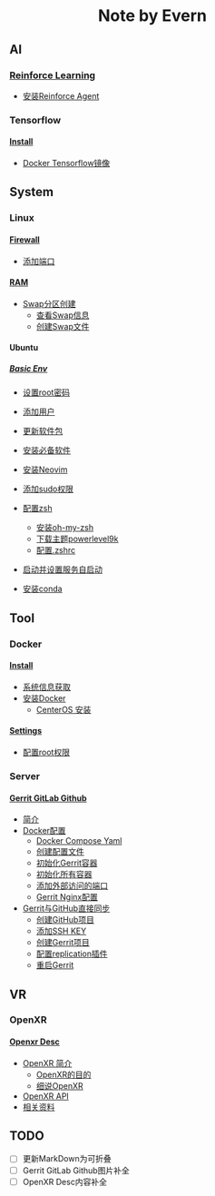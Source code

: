<center>
    <h1>
        Note by Evern
    </h1>
</center>

## AI

### [Reinforce Learning](ai/reinforce_learning/README.md)

* [安装Reinforce Agent](ai/reinforce_learning/README.md#安装Reinforce-Agent)

###  Tensorflow

#### [Install](ai\tensorflow\install\README.md)

* [Docker Tensorflow镜像](ai\tensorflow\install\README.md#Docker-Tensorflow镜像)

## System

### Linux

#### [Firewall](system/linux/FIREWALL.md)

* [添加端口](system/linux/FIREWALL.md#添加端口)

#### [RAM](system/linux/RAM.md)

* [Swap分区创建](system/linux/RAM.md#Swap分区创建)
  * [查看Swap信息](system/linux/RAM.md#查看Swap信息)
  * [创建Swap文件](system/linux/RAM.md#创建Swap文件)

#### Ubuntu

##### [Basic Env](system/linux/ubuntu/basic_env/README.md)

* [设置root密码](system/linux/ubuntu/basic_env/README.md#设置root密码)
* [添加用户](system/linux/ubuntu/basic_env/README.md#添加用户)
* [更新软件包](system/linux/ubuntu/basic_env/README.md#更新软件包)
* [安装必备软件](system/linux/ubuntu/basic_env/README.md#安装必备软件)
* [安装Neovim](system/linux/ubuntu/basic_env/README.md#安装Neovim)
* [添加sudo权限](system/linux/ubuntu/basic_env/README.md#添加sudo权限)
* [配置zsh](system/linux/ubuntu/basic_env/README.md#配置zsh)
  * [安装oh-my-zsh](system/linux/ubuntu/basic_env/README.md#安装oh-my-zsh)
  * [下载主题powerlevel9k](system/linux/ubuntu/basic_env/README.md#下载主题powerlevel9k)
  * [配置.zshrc](system/linux/ubuntu/basic_env/README.md#配置.zshrc)

* [启动并设置服务自启动](system/linux/ubuntu/basic_env/README.md#启动并设置服务自启动)
* [安装conda](system/linux/ubuntu/basic_env/README.md#安装conda)

## Tool

### Docker

#### [Install](tool/docker/install/README.md)

* [系统信息获取](tool/docker/install/README.md#系统信息获取)
* [安装Docker](tool/docker/install/README.md#安装Docker)
  * [CenterOS 安装](tool/docker/install/README.md#CenterOS-安装)

#### [Settings](tool/docker/settings/README.md)

* [配置root权限](tool/docker/settings/README.md#配置root权限)

### Server

#### [Gerrit GitLab Github](tool/server/gerrit_gitlab_github/README.md)

* [简介](tool/server/gerrit_gitlab_github/README.md#简介)
* [Docker配置](tool/server/gerrit_gitlab_github/README.md#Docker配置)
  * [Docker Compose Yaml](tool/server/gerrit_gitlab_github/README.md#Docker-Compose-Yaml)
  * [创建配置文件](tool/server/gerrit_gitlab_github/README.md#创建配置文件)
  * [初始化Gerrit容器](tool/server/gerrit_gitlab_github/README.md#初始化Gerrit容器)
  * [初始化所有容器](tool/server/gerrit_gitlab_github/README.md#初始化所有容器)
  * [添加外部访问的端口](tool/server/gerrit_gitlab_github/README.md#添加外部访问的端口)
  * [Gerrit Nginx配置](tool/server/gerrit_gitlab_github/README.md#Gerrit-Nginx配置)
* [Gerrit与GitHub直接同步](tool/server/gerrit_gitlab_github/README.md#Gerrit与GitHub直接同步)
  * [创建GitHub项目](tool/server/gerrit_gitlab_github/README.md#创建GitHub项目)
  * [添加SSH KEY](tool/server/gerrit_gitlab_github/README.md#添加SSH-KEY)
  * [创建Gerrit项目](tool/server/gerrit_gitlab_github/README.md#创建Gerrit项目)
  * [配置replication插件](tool/server/gerrit_gitlab_github/README.md#配置replication插件)
  * [重启Gerrit](tool/server/gerrit_gitlab_github/README.md#重启Gerrit)

## VR

### OpenXR

#### [Openxr Desc](vr/openxr/openxr_desc/README.md)

* [OpenXR 简介](vr/openxr/openxr_desc/README.md#OpenXR-简介)
  * [OpenXR的目的](vr/openxr/openxr_desc/README.md#OpenXR的目的)
  * [细说OpenXR](vr/openxr/openxr_desc/README.md#细说OpenXR)
* [OpenXR API](vr/openxr/openxr_desc/README.md#OpenXR-API)
* [相关资料 ](vr/openxr/openxr_desc/README.md#相关资料 )

## TODO

* [ ] 更新MarkDown为可折叠
* [ ] Gerrit GitLab Github图片补全
* [ ] OpenXR Desc内容补全

